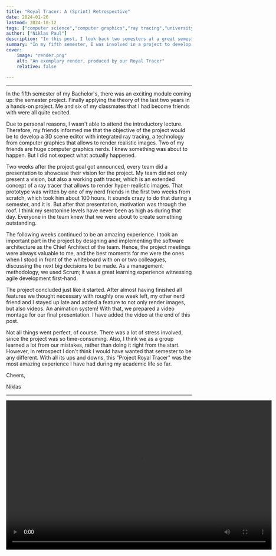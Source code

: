 ```yaml
---
title: "Royal Tracer: A (Sprint) Retrospective" 
date: 2024-01-26
lastmod: 2024-10-12
tags: ["computer science","computer graphics","ray tracing","university"]
author: ["Niklas Paul"]
description: "In this post, I look back two semesters at a great semester project which introduced me to the world of computer graphics" 
summary: "In my fifth semester, I was involved in a project to develop a ray tracer with built-in scene editor. My super ambitious team and I really overshot this expectation and put in a whole lot of effort, which made these 4 months a truly amazing experience for me." 
cover:
    image: "render.png"
    alt: "An exemplary render, produced by our Royal Tracer"
    relative: false

---
```


***

In the fifth semester of my Bachelor's, there was an exciting module coming up: the semester project. Finally applying the theory of the last two years in a hands-on project. Me and six of my classmates that I had become friends with  were all quite excited. 

Due to personal reasons, I wasn't able to attend the introductory lecture. Therefore, my friends informed me that the objective of the project would be to develop a 3D scene editor with integrated ray tracing, a technology from computer graphics that allows to render realistic images. Two of my friends are huge computer graphics nerds. I knew something was about to happen. But I did not expect what actually happened.

Two weeks after the project goal got announced, every team did a presentation to showcase their vision for the project. My team did not only present a vision, but also a working path tracer, which is an extended concept of a ray tracer that allows to render hyper-realistic images. That prototype was written by one of my nerd friends in the first two weeks from scratch, which took him about 100 hours. It sounds crazy to do that during a semester, and it is. But after that presentation, motivation was through the roof. I think my serotonine levels have never been as high as during that day. Everyone in the team knew that we were about to create something outstanding.

The following weeks continued to be an amazing experience. I took an important part in the project by designing and implementing the software architecture as the Chief Architect of the team. Hence, the project meetings were always valuable to me, and the best moments for me were the ones when I stood in front of the whiteboard with on or two colleagues, discussing the next big decisions to be made. As a management methodology, we used Scrum; it was a great learning experience witnessing agile development first-hand.

The project concluded just like it started. After almost having finished all features we thought necessary with roughly one week left, my other nerd friend and I stayed up late and added a feature to not only render images, but also videos. An animation system! With that, we prepared a video montage for our final presentation. I have added the video at the end of this post.

Not all things went perfect, of course. There was a lot of stress involved, since the project was so time-consuming. Also, I think we as a group learned a lot from our mistakes, rather than doing it right from the start. However, in retrospect I don't think I would have wanted that semester to be any different. With all its ups and downs, this "Project Royal Tracer" was the most amazing experience I have had during my academic life so far.

Cheers,

Niklas

***

<video width="720" height="405" controls>
    <source src="/technicalDemonstration.mp4" type="video/mp4">
    Your browser does not support the video tag.
</video>